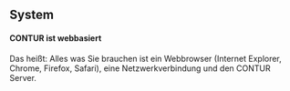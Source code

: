 ## System

#### CONTUR ist webbasiert

Das heißt: Alles was Sie brauchen ist ein Webbrowser (Internet Explorer, Chrome, Firefox, Safari), eine Netzwerkverbindung und den CONTUR Server.
